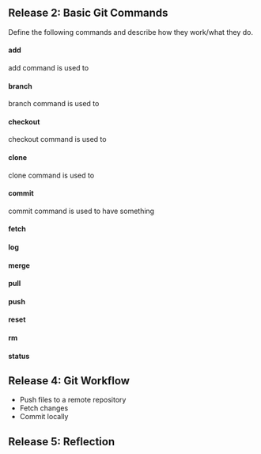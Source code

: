 ## Release 2: Basic Git Commands
Define the following commands and describe how they work/what they do.  


#### add
add command is used to 

#### branch
branch command is used to 

#### checkout
checkout command is used to

#### clone
clone command is used to 

#### commit
commit command is used to have something

#### fetch
<!-- Your defnition here -->

#### log
<!-- Your defnition here -->

#### merge
<!-- Your defnition here -->

#### pull
<!-- Your defnition here -->

#### push
<!-- Your defnition here -->

#### reset
<!-- Your defnition here -->

#### rm
<!-- Your defnition here -->

#### status


## Release 4: Git Workflow

- Push files to a remote repository
- Fetch changes
- Commit locally

## Release 5: Reflection